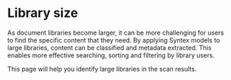 # Library size

As document libraries become larger, it can be more challenging for users to find the specific content that they need. By
applying Syntex models to large libraries, content can be classified and metadata extracted. This enables more effective
searching, sorting and filtering by library users.

This page will help you identify large libraries in the scan results.